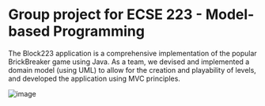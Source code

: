 # Group project for ECSE 223 - Model-based Programming

The Block223 application is a comprehensive implementation of the popular BrickBreaker game using Java. As a team, we devised and implemented a domain model (using UML) to allow for the creation and playability of levels, and developed the application using MVC principles.

![image](https://user-images.githubusercontent.com/43659916/78210861-6f932300-7479-11ea-898d-8e47116f9eeb.png)
